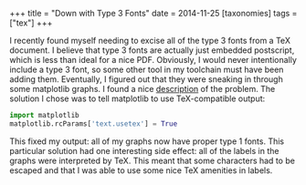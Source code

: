 +++
title = "Down with Type 3 Fonts"
date = 2014-11-25
[taxonomies]
tags = ["tex"]
+++

I recently found myself needing to excise all of the type 3 fonts from
a TeX document.  I believe that type 3 fonts are actually just
embedded postscript, which is less than ideal for a nice PDF.
Obviously, I would never intentionally include a type 3 font, so some
other tool in my toolchain must have been adding them.  Eventually, I
figured out that they were sneaking in through some matplotlib graphs.
I found a nice [description](http://www.phyletica.com/?p=308) of the
problem.  The solution I chose was to tell matplotlib to use
TeX-compatible output:

```python
import matplotlib
matplotlib.rcParams['text.usetex'] = True
```

This fixed my output: all of my graphs now have proper type 1 fonts.
This particular solution had one interesting side effect: all of the
labels in the graphs were interpreted by TeX.  This meant that some
characters had to be escaped and that I was able to use some nice TeX
amenities in labels.

